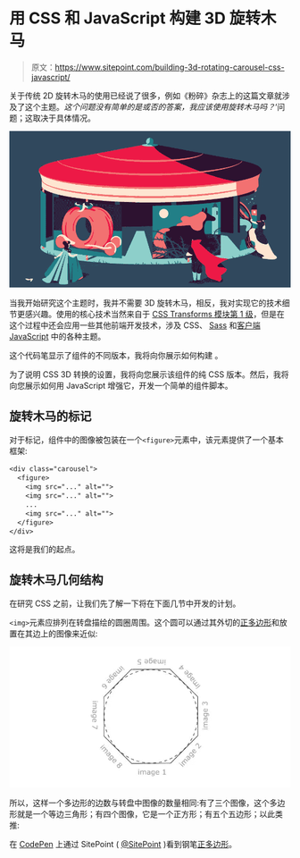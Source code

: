 # 用 CSS 和 JavaScript 构建 3D 旋转木马

> 原文：<https://www.sitepoint.com/building-3d-rotating-carousel-css-javascript/>

关于传统 2D 旋转木马的使用已经说了很多，例如《粉碎》杂志上的这篇文章就涉及了这个主题。*这个问题没有简单的是或否的答案，我应该使用旋转木马吗？*‘问题；这取决于具体情况。

![Carousel](img/44a5997cc0824284408e35e5787793cb.png)

当我开始研究这个主题时，我并不需要 3D 旋转木马，相反，我对实现它的技术细节更感兴趣。使用的核心技术当然来自于 [CSS Transforms 模块第 1 级](https://www.w3.org/TR/css-transforms-1/)，但是在这个过程中还会应用一些其他前端开发技术，涉及 CSS、 [Sass](https://www.sitepoint.com/premium/courses/starting-sass-2970) 和[客户端 JavaScript](https://www.sitepoint.com/premium/courses/introduction-to-javascript-2908) 中的各种主题。

这个代码笔显示了组件的不同版本，我将向你展示如何构建 。

为了说明 CSS 3D 转换的设置，我将向您展示该组件的纯 CSS 版本。然后，我将向您展示如何用 JavaScript 增强它，开发一个简单的组件脚本。

## 旋转木马的标记

对于标记，组件中的图像被包装在一个`<figure>`元素中，该元素提供了一个基本框架:

```
<div class="carousel">
  <figure>
    <img src="..." alt="">
    <img src="..." alt="">
    ...
    <img src="..." alt="">
  </figure>
</div>
```

这将是我们的起点。

## 旋转木马几何结构

在研究 CSS 之前，让我们先了解一下将在下面几节中开发的计划。

`<img>`元素应排列在转盘描绘的圆圈周围。这个圆可以通过其外切的[正多边形](https://en.wikipedia.org/wiki/Regular_polygon)和放置在其边上的图像来近似:

![Showing the theta angle](img/6419ceb612863631edb12c7632035e75.png)

所以，这样一个多边形的边数与转盘中图像的数量相同:有了三个图像，这个多边形就是一个等边三角形；有四个图像，它是一个正方形；有五个五边形；以此类推:

在 [CodePen](https://codepen.io) 上通过 SitePoint ( [@SitePoint](https://codepen.io/SitePoint) )看到钢笔[正多边形](https://codepen.io/SitePoint/pen/yXWXOZ/)。